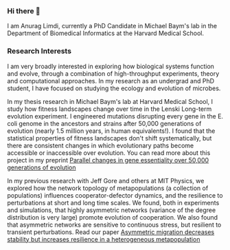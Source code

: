 ### Hi there 👋

I am Anurag Limdi, currently a PhD Candidate in Michael Baym's lab in the Department of Biomedical Informatics at the Harvard Medical School. 

### Research Interests

I am very broadly interested in exploring how biological systems function and evolve, through a combination of high-throughput experiments, theory and computational approaches. In my research as an undergrad and PhD student, I have focused on studying the ecology and evolution of microbes. 

In my thesis research in Michael Baym's lab at Harvard Medical School, I study how fitness landscapes change over time in the Lenski Long-term evolution experiment. I engineered mutations disrupting every gene in the E. coli genome in the ancestors and strains after 50,000 generations of evolution (nearly 1.5 million years, in human equivalents!). I found that the statistical properties of fitness landscapes don't shift systematically, but there are consistent changes in which evolutionary paths become accessible or inaccessible over evolution. You can read more about this project in my preprint [Parallel changes in gene essentiality over 50,000 generations of evolution](https://www.biorxiv.org/content/10.1101/2022.05.17.492023)

In my previous research with Jeff Gore and others at MIT Physics, we explored how the network topology of metapopulations (a collection of populations) influences cooperator-defector dynamics, and the resilience to perturbations at short and long time scales. We found, both in experiments and simulations, that highly asymmetric networks (variance of the degree distribution is very large) promote evolution of cooperation. We also found that asymmetric networks are sensitive to continuous stress, but resilient to transient perturbations. Read our paper [Asymmetric migration decreases stability but increases resilience in a heterogeneous metapopulation](https://www.nature.com/articles/s41467-018-05424-w)
<!--
**anuraglimdi/anuraglimdi** is a ✨ _special_ ✨ repository because its `README.md` (this file) appears on your GitHub profile.

Here are some ideas to get you started:

- 🔭 I’m currently working on ...
- 🌱 I’m currently learning ...
- 👯 I’m looking to collaborate on ...
- 🤔 I’m looking for help with ...
- 💬 Ask me about ...
- 📫 How to reach me: ...
- 😄 Pronouns: ...
- ⚡ Fun fact: ...
-->
